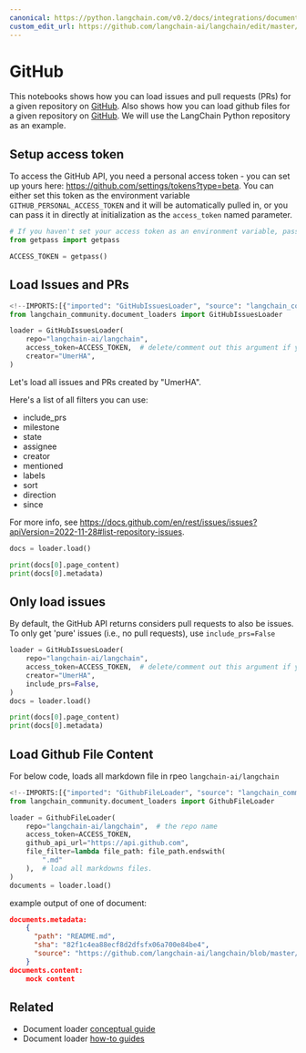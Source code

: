 ```yaml
---
canonical: https://python.langchain.com/v0.2/docs/integrations/document_loaders/github/
custom_edit_url: https://github.com/langchain-ai/langchain/edit/master/docs/docs/integrations/document_loaders/github.ipynb
---
```


# GitHub

This notebooks shows how you can load issues and pull requests (PRs) for a given repository on [GitHub](https://github.com/). Also shows how you can load github files for a given repository on [GitHub](https://github.com/). We will use the LangChain Python repository as an example.

## Setup access token

To access the GitHub API, you need a personal access token - you can set up yours here: https://github.com/settings/tokens?type=beta. You can either set this token as the environment variable `GITHUB_PERSONAL_ACCESS_TOKEN` and it will be automatically pulled in, or you can pass it in directly at initialization as the `access_token` named parameter.

```python
# If you haven't set your access token as an environment variable, pass it in here.
from getpass import getpass

ACCESS_TOKEN = getpass()
```

## Load Issues and PRs

```python
<!--IMPORTS:[{"imported": "GitHubIssuesLoader", "source": "langchain_community.document_loaders", "docs": "https://api.python.langchain.com/en/latest/document_loaders/langchain_community.document_loaders.github.GitHubIssuesLoader.html", "title": "GitHub"}]-->
from langchain_community.document_loaders import GitHubIssuesLoader
```

```python
loader = GitHubIssuesLoader(
    repo="langchain-ai/langchain",
    access_token=ACCESS_TOKEN,  # delete/comment out this argument if you've set the access token as an env var.
    creator="UmerHA",
)
```

Let's load all issues and PRs created by "UmerHA".

Here's a list of all filters you can use:
- include_prs
- milestone
- state
- assignee
- creator
- mentioned
- labels
- sort
- direction
- since

For more info, see https://docs.github.com/en/rest/issues/issues?apiVersion=2022-11-28#list-repository-issues.

```python
docs = loader.load()
```

```python
print(docs[0].page_content)
print(docs[0].metadata)
```

## Only load issues

By default, the GitHub API returns considers pull requests to also be issues. To only get 'pure' issues (i.e., no pull requests), use `include_prs=False`

```python
loader = GitHubIssuesLoader(
    repo="langchain-ai/langchain",
    access_token=ACCESS_TOKEN,  # delete/comment out this argument if you've set the access token as an env var.
    creator="UmerHA",
    include_prs=False,
)
docs = loader.load()
```

```python
print(docs[0].page_content)
print(docs[0].metadata)
```

## Load Github File Content

For below code, loads all markdown file in rpeo `langchain-ai/langchain`

```python
<!--IMPORTS:[{"imported": "GithubFileLoader", "source": "langchain_community.document_loaders", "docs": "https://api.python.langchain.com/en/latest/document_loaders/langchain_community.document_loaders.github.GithubFileLoader.html", "title": "GitHub"}]-->
from langchain_community.document_loaders import GithubFileLoader
```

```python
loader = GithubFileLoader(
    repo="langchain-ai/langchain",  # the repo name
    access_token=ACCESS_TOKEN,
    github_api_url="https://api.github.com",
    file_filter=lambda file_path: file_path.endswith(
        ".md"
    ),  # load all markdowns files.
)
documents = loader.load()
```

example output of one of document: 

```json
documents.metadata: 
    {
      "path": "README.md",
      "sha": "82f1c4ea88ecf8d2dfsfx06a700e84be4",
      "source": "https://github.com/langchain-ai/langchain/blob/master/README.md"
    }
documents.content:
    mock content
```

## Related

- Document loader [conceptual guide](/docs/concepts/#document-loaders)
- Document loader [how-to guides](/docs/how_to/#document-loaders)
